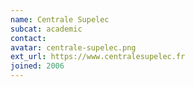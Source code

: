 ```yaml
---
name: Centrale Supelec
subcat: academic
contact:
avatar: centrale-supelec.png
ext_url: https://www.centralesupelec.fr
joined: 2006
---
```


